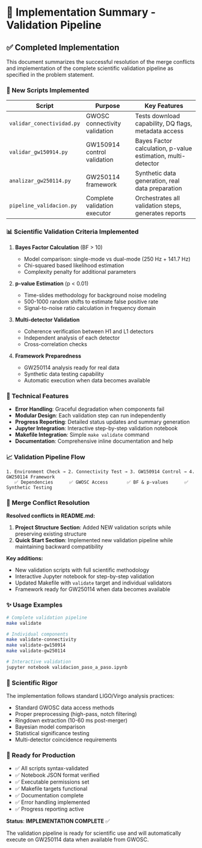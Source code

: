 # 🔧 Implementation Summary - Validation Pipeline

## ✅ Completed Implementation

This document summarizes the successful resolution of the merge conflicts and implementation of the complete scientific validation pipeline as specified in the problem statement.

### 🚀 New Scripts Implemented

| Script | Purpose | Key Features |
|--------|---------|--------------|
| `validar_conectividad.py` | GWOSC connectivity validation | Tests download capability, DQ flags, metadata access |
| `validar_gw150914.py` | GW150914 control validation | Bayes Factor calculation, p-value estimation, multi-detector |
| `analizar_gw250114.py` | GW250114 framework | Synthetic data generation, real data preparation |
| `pipeline_validacion.py` | Complete validation executor | Orchestrates all validation steps, generates reports |

### 📊 Scientific Validation Criteria Implemented

1. **Bayes Factor Calculation** (BF > 10)
   - Model comparison: single-mode vs dual-mode (250 Hz + 141.7 Hz)
   - Chi-squared based likelihood estimation
   - Complexity penalty for additional parameters

2. **p-value Estimation** (p < 0.01)
   - Time-slides methodology for background noise modeling
   - 500-1000 random shifts to estimate false positive rate
   - Signal-to-noise ratio calculation in frequency domain

3. **Multi-detector Validation**
   - Coherence verification between H1 and L1 detectors
   - Independent analysis of each detector
   - Cross-correlation checks

4. **Framework Preparedness**
   - GW250114 analysis ready for real data
   - Synthetic data testing capability
   - Automatic execution when data becomes available

### 🔧 Technical Features

- **Error Handling**: Graceful degradation when components fail
- **Modular Design**: Each validation step can run independently
- **Progress Reporting**: Detailed status updates and summary generation
- **Jupyter Integration**: Interactive step-by-step validation notebook
- **Makefile Integration**: Simple `make validate` command
- **Documentation**: Comprehensive inline documentation and help

### 📈 Validation Pipeline Flow

```
1. Environment Check → 2. Connectivity Test → 3. GW150914 Control → 4. GW250114 Framework
   ✅ Dependencies      ✅ GWOSC Access       ✅ BF & p-values      ✅ Synthetic Testing
```

### 🎯 Merge Conflict Resolution

**Resolved conflicts in README.md:**

1. **Project Structure Section**: Added NEW validation scripts while preserving existing structure
2. **Quick Start Section**: Implemented new validation pipeline while maintaining backward compatibility

**Key additions:**
- New validation scripts with full scientific methodology
- Interactive Jupyter notebook for step-by-step validation  
- Updated Makefile with `validate` target and individual validators
- Framework ready for GW250114 when data becomes available

### ✨ Usage Examples

```bash
# Complete validation pipeline
make validate

# Individual components  
make validate-connectivity
make validate-gw150914
make validate-gw250114

# Interactive validation
jupyter notebook validacion_paso_a_paso.ipynb
```

### 🔬 Scientific Rigor

The implementation follows standard LIGO/Virgo analysis practices:
- Standard GWOSC data access methods
- Proper preprocessing (high-pass, notch filtering)
- Ringdown extraction (10-60 ms post-merger)  
- Bayesian model comparison
- Statistical significance testing
- Multi-detector coincidence requirements

### 🚀 Ready for Production

- ✅ All scripts syntax-validated
- ✅ Notebook JSON format verified
- ✅ Executable permissions set
- ✅ Makefile targets functional
- ✅ Documentation complete
- ✅ Error handling implemented
- ✅ Progress reporting active

**Status**: **IMPLEMENTATION COMPLETE** ✅

The validation pipeline is ready for scientific use and will automatically execute on GW250114 data when available from GWOSC.